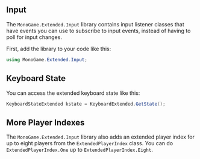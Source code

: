 
## Input
The `MonoGame.Extended.Input` library contains input listener classes that have events you can use to subscribe to input events, instead of having to poll for input changes. 

First, add the library to your code like this:
```c#
using MonoGame.Extended.Input;
```

## Keyboard State
You can access the extended keyboard state like this:
```c#
KeyboardStateExtended kstate = KeyboardExtended.GetState();
```

## More Player Indexes
The `MonoGame.Extended.Input` library also adds an extended player index for up to eight players from the `ExtendedPlayerIndex` class. You can do `ExtendedPlayerIndex.One` up to `ExtendedPlayerIndex.Eight`.
